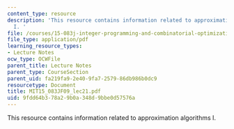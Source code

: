 ```yaml
---
content_type: resource
description: 'This resource contains information related to approximation algorithms
  I. '
file: /courses/15-083j-integer-programming-and-combinatorial-optimization-fall-2009/9fdd64b378a29b0a348d9bbe0d57576a_MIT15_083JF09_lec21.pdf
file_type: application/pdf
learning_resource_types:
- Lecture Notes
ocw_type: OCWFile
parent_title: Lecture Notes
parent_type: CourseSection
parent_uid: fa219fa9-2e40-9fa7-2579-86db986b0dc9
resourcetype: Document
title: MIT15_083JF09_lec21.pdf
uid: 9fdd64b3-78a2-9b0a-348d-9bbe0d57576a
---
```

This resource contains information related to approximation algorithms I. 

